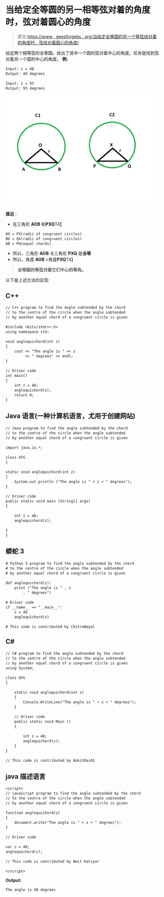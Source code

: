 # 当给定全等圆的另一相等弦对着的角度时，弦对着圆心的角度

> 原文:[https://www . geesforgeks . org/当给定全等圆的另一个等弦线对着的角度时，弦线对着圆心的角度/](https://www.geeksforgeeks.org/angle-subtended-by-the-chord-to-center-of-the-circle-when-the-angle-subtended-by-the-another-equal-chord-of-a-congruent-circle-is-given/)

给定两个相等弦的全等圆。给出了其中一个圆的弦对着中心的角度。任务是找到弦对着另一个圆的中心的角度。
**例:**

```
Input: z = 48
Output: 48 degrees

Input: z = 93
Output: 93 degrees
```

![](img/37394177b277777da72d45402ecf146d.png)

**接近** :

*   在三角形 **AOB** 和**PXQ**T4】

```
AO = PX(radii of congruent circles)
BO = QX(radii of congruent circles)
AB = PQ(equal chords)
```

*   所以，三角形 **AOB** 与三角形 **PXQ**
    是**全等**
*   所以，角度 **AOB** =角度**PXQ**T4】

> **全等圆的等弦对着它们中心的等角。**

以下是上述方法的实现:

## C++

```
// C++ program to find the angle subtended by the chord
// to the centre of the circle when the angle subtended
// by another equal chord of a congruent circle is given

#include <bits/stdc++.h>
using namespace std;

void anglequichord(int z)
{
    cout << "The angle is " << z
         << " degrees" << endl;
}

// Driver code
int main()
{
    int z = 48;
    anglequichord(z);
    return 0;
}
```

## Java 语言(一种计算机语言，尤用于创建网站)

```
// Java program to find the angle subtended by the chord
// to the centre of the circle when the angle subtended
// by another equal chord of a congruent circle is given

import java.io.*;

class GFG
{

static void anglequichord(int z)
{
    System.out.println ("The angle is " + z + " degrees");
}

// Driver code
public static void main (String[] args)
{

    int z = 48;
    anglequichord(z);

}
}
```

## 蟒蛇 3

```
# Python 3 program to find the angle subtended by the chord
# to the centre of the circle when the angle subtended
# by another equal chord of a congruent circle is given

def anglequichord(z):
    print ("The angle is " , z
        , " degrees")

# Driver code
if __name__ == "__main__":
    z = 48
    anglequichord(z)

# This code is contributed by ChitraNayal
```

## C#

```
// C# program to find the angle subtended by the chord
// to the centre of the circle when the angle subtended
// by another equal chord of a congruent circle is given
using System;

class GFG
{

    static void anglequichord(int z)
    {
        Console.WriteLine("The angle is " + z + " degrees");
    }

    // Driver code
    public static void Main ()
    {

        int z = 48;
        anglequichord(z);
    }
}

// This code is contributed by AnkitRai01
```

## java 描述语言

```
<script>
// javascript program to find the angle subtended by the chord
// to the centre of the circle when the angle subtended
// by another equal chord of a congruent circle is given

function anglequichord(z)
{
    document.write("The angle is " + z + " degrees");
}

// Driver code

var z = 48;
anglequichord(z);

// This code is contributed by Amit Katiyar

</script>
```

**Output:** 

```
The angle is 48 degrees
```